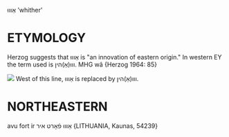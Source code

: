 אַוווּ
'whither'

ETYMOLOGY
===========
Herzog suggests that אַוווּ is "an innovation of eastern origin." In western EY the term used is וווּ(אַ)הין.
MHG wâ
{Herzog 1964: 85}

![](https://ia902902.us.archive.org/9/items/Yiddish-Dialect-Maps/Herzog3-25-BorderAreaOverfloodedOrUnapproachedByInnovations-62.jpg)
West of this line, אַוווּ is replaced by וווּ(אַ)הין.

NORTHEASTERN
==============

avu fort ir אַוווּ פֿאָרט איר {LITHUANIA, Kaunas, 54239}
